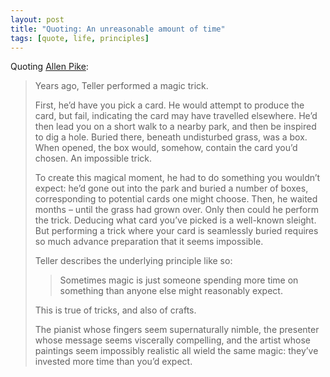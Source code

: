 ```yaml
---
layout: post
title: "Quoting: An unreasonable amount of time"
tags: [quote, life, principles]
---
```


Quoting [Allen Pike](https://allenpike.com/2024/an-unreasonable-amount-of-time):

> Years ago, Teller performed a magic trick.
>
> First, he’d have you pick a card. He would attempt to produce the card, but fail, indicating the card may have travelled elsewhere. He’d then lead you on a short walk to a nearby park, and then be inspired to dig a hole. Buried there, beneath undisturbed grass, was a box. When opened, the box would, somehow, contain the card you’d chosen. An impossible trick.
>
> To create this magical moment, he had to do something you wouldn’t expect: he’d gone out into the park and buried a number of boxes, corresponding to potential cards one might choose. Then, he waited months – until the grass had grown over. Only then could he perform the trick.
> Deducing what card you’ve picked is a well-known sleight. But performing a trick where your card is seamlessly buried requires so much advance preparation that it seems impossible.
>
> Teller describes the underlying principle like so:
>> Sometimes magic is just someone spending more time on something than anyone else might reasonably expect. 
>
> This is true of tricks, and also of crafts.
> 
> The pianist whose fingers seem supernaturally nimble, the presenter whose message seems viscerally compelling, and the artist whose paintings seem impossibly realistic all wield the same magic: they’ve invested more time than you’d expect.
